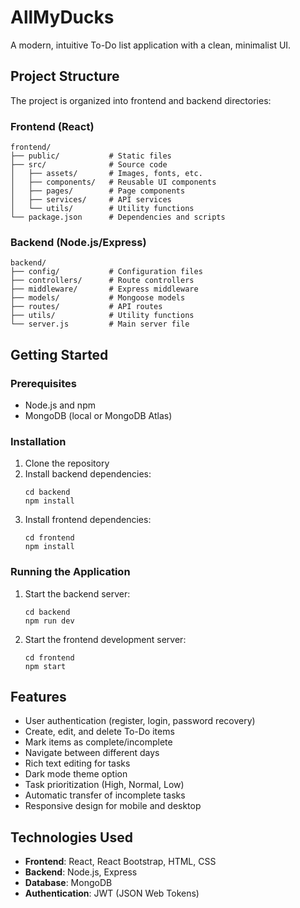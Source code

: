 # AllMyDucks

A modern, intuitive To-Do list application with a clean, minimalist UI.

## Project Structure

The project is organized into frontend and backend directories:

### Frontend (React)

```
frontend/
├── public/           # Static files
├── src/              # Source code
│   ├── assets/       # Images, fonts, etc.
│   ├── components/   # Reusable UI components
│   ├── pages/        # Page components
│   ├── services/     # API services
│   └── utils/        # Utility functions
└── package.json      # Dependencies and scripts
```

### Backend (Node.js/Express)

```
backend/
├── config/           # Configuration files
├── controllers/      # Route controllers
├── middleware/       # Express middleware
├── models/           # Mongoose models
├── routes/           # API routes
├── utils/            # Utility functions
└── server.js         # Main server file
```

## Getting Started

### Prerequisites

- Node.js and npm
- MongoDB (local or MongoDB Atlas)

### Installation

1. Clone the repository
2. Install backend dependencies:
   ```
   cd backend
   npm install
   ```
3. Install frontend dependencies:
   ```
   cd frontend
   npm install
   ```

### Running the Application

1. Start the backend server:
   ```
   cd backend
   npm run dev
   ```
2. Start the frontend development server:
   ```
   cd frontend
   npm start
   ```

## Features

- User authentication (register, login, password recovery)
- Create, edit, and delete To-Do items
- Mark items as complete/incomplete
- Navigate between different days
- Rich text editing for tasks
- Dark mode theme option
- Task prioritization (High, Normal, Low)
- Automatic transfer of incomplete tasks
- Responsive design for mobile and desktop

## Technologies Used

- **Frontend**: React, React Bootstrap, HTML, CSS
- **Backend**: Node.js, Express
- **Database**: MongoDB
- **Authentication**: JWT (JSON Web Tokens)
